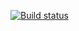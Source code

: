 [![Build status](https://ci.appveyor.com/api/projects/status/gxrbkb3n61jo7tex?svg=true)](https://ci.appveyor.com/project/BanzayMV/patterns)
